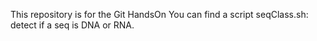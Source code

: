 This repository is for the Git HandsOn
You can find a script seqClass.sh: detect if a seq is DNA or RNA.
